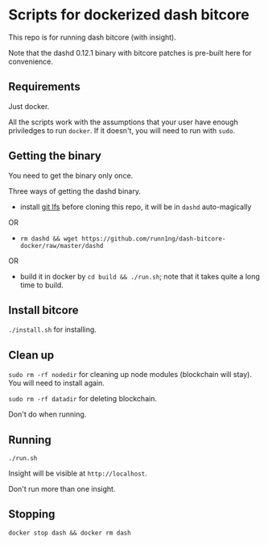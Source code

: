 Scripts for dockerized dash bitcore
====================================

This repo is for running dash bitcore (with insight).

Note that the dashd 0.12.1 binary with bitcore patches is pre-built here for convenience.

Requirements
----
Just docker.

All the scripts work with the assumptions that your user have enough priviledges to run `docker`. If it doesn't, you will need to run with `sudo`.

Getting the binary
------------------
You need to get the binary only once.

Three ways of getting the dashd binary.

* install [git lfs](https://git-lfs.github.com/) before cloning this repo, it will be in `dashd` auto-magically

OR 

* `rm dashd && wget https://github.com/runn1ng/dash-bitcore-docker/raw/master/dashd` 

OR

* build it in docker by `cd build && ./run.sh`; note that it takes quite a long time to build.

Install bitcore
-------
`./install.sh` for installing.

Clean up
--------
`sudo rm -rf nodedir` for cleaning up node modules (blockchain will stay). You will need to install again.

`sudo rm -rf datadir` for deleting blockchain.

Don't do when running.

Running
-------
`./run.sh`

Insight will be visible at `http://localhost`.

Don't run more than one insight.

Stopping
--------
`docker stop dash && docker rm dash`
